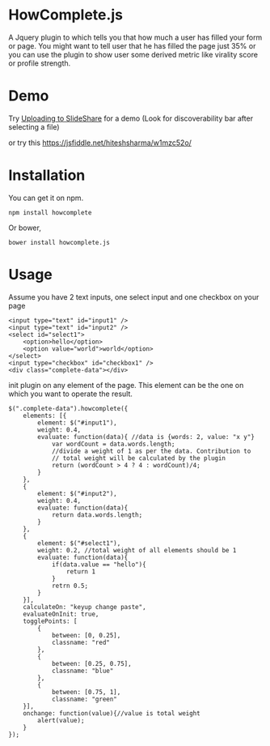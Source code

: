 # HowComplete.js

A Jquery plugin to which tells you that how much a user has filled your form or page. You might want to tell user that he has filled the page just 35% or you can use the plugin to show user some derived metric like virality score or profile strength.

# Demo

Try <a href="http://www.slideshare.net/upload" title="Demo">Uploading to SlideShare</a> for a demo (Look for discoverability bar after selecting a file)

or try this https://jsfiddle.net/hiteshsharma/w1mzc52o/

# Installation

You can get it on npm.

    npm install howcomplete

Or bower,

    bower install howcomplete.js

# Usage

Assume you have 2 text inputs, one select input and one checkbox on your page

    <input type="text" id="input1" />
    <input type="text" id="input2" />
    <select id="select1">
        <option>hello</option>
        <option value="world">world</option>
    </select>
    <input type="checkbox" id="checkbox1" />
    <div class="complete-data"></div>

init plugin on any element of the page. This element can be the one on which you want to operate the result.

    $(".complete-data").howcomplete({
        elements: [{
            element: $("#input1"),
            weight: 0.4,
            evaluate: function(data){ //data is {words: 2, value: "x y"}
                var wordCount = data.words.length;
                //divide a weight of 1 as per the data. Contribution to 
                // total weight will be calculated by the plugin
                return (wordCount > 4 ? 4 : wordCount)/4;
            }
        },
        {
            element: $("#input2"),
            weight: 0.4,
            evaluate: function(data){
                return data.words.length;
            }
        },
        {
            element: $("#select1"),
            weight: 0.2, //total weight of all elements should be 1
            evaluate: function(data){
                if(data.value == "hello"){
                    return 1
                }
                retrn 0.5;
            }
        }],
        calculateOn: "keyup change paste",
        evaluateOnInit: true,
        togglePoints: [
            {
                between: [0, 0.25],
                classname: "red"
            },
            {
                between: [0.25, 0.75],
                classname: "blue"
            },
            {
                between: [0.75, 1],
                classname: "green"
        }],
        onchange: function(value){//value is total weight
            alert(value);
        }
    });
